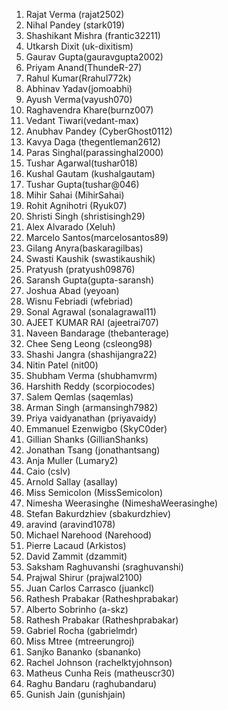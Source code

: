 1. Rajat Verma (rajat2502)
2. Nihal Pandey (stark019)
3. Shashikant Mishra (frantic32211)
4. Utkarsh Dixit (uk-dixitism)
5. Gaurav Gupta(gauravgupta2002)
6. Priyam Anand(ThundeR-27)
7. Rahul Kumar(Rrahul772k)
8. Abhinav Yadav(jomoabhi)
9. Ayush Verma(vayush070)
10. Raghavendra Khare(burnz007)
11. Vedant Tiwari(vedant-max)
12. Anubhav Pandey (CyberGhost0112)
13. Kavya Daga (thegentleman2612)
14. Paras Singhal(parassinghal2000)
15. Tushar Agarwal(tushar018)
16. Kushal Gautam (kushalgautam)
17. Tushar Gupta(tushar@046)
18. Mihir Sahai (MihirSahai)
19. Rohit Agnihotri (Ryuk07)
20. Shristi Singh (shristisingh29)
21. Alex Alvarado (Xeluh)
22. Marcelo Santos(marcelosantos89)
23. Gilang Anyra(baskaragilbas)
24. Swasti Kaushik (swastikaushik)
25. Pratyush (pratyush09876)
26. Saransh Gupta(gupta-saransh)
27. Joshua Abad (yeyoan)
28. Wisnu Febriadi (wfebriad)
29. Sonal Agrawal (sonalagrawal11)
30. AJEET KUMAR RAI (ajeetrai707)
31. Naveen Bandarage (thebanterage)
32. Chee Seng Leong (csleong98)
33. Shashi Jangra (shashijangra22)
34. Nitin Patel (nit00)
35. Shubham Verma (shubhamvrm)
36. Harshith Reddy (scorpiocodes)
37. Salem Qemlas (saqemlas)
38. Arman Singh (armansingh7982)
39. Priya vaidyanathan (priyavaidy)
40. Emmanuel Ezenwigbo (SkyC0der)
41. Gillian Shanks (GillianShanks)
42. Jonathan Tsang (jonathantsang)
44. Anja Muller (Lumary2)
45. Caio (cslv)
46. Arnold Sallay (asallay)
47. Miss Semicolon (MissSemicolon)
48. Nimesha Weerasinghe (NimeshaWeerasinghe)
49. Stefan Bakurdzhiev (sbakurdzhiev)
50. aravind (aravind1078)
51. Michael Narehood (Narehood)
52. Pierre Lacaud (Arkistos)
53. David Zammit (dzammit)
54. Saksham Raghuvanshi (sraghuvanshi)
55. Prajwal Shirur (prajwal2100)
56. Juan Carlos Carrasco (juankcl)
57. Rathesh Prabakar (Ratheshprabakar)
58. Alberto Sobrinho (a-skz)
59. Rathesh Prabakar (Ratheshprabakar)
60. Gabriel Rocha (gabrielmdr)
61. Miss Mtree (mtreerungroj)
62. Sanjko Bananko (sbananko)
63. Rachel Johnson (rachelktyjohnson)
64. Matheus Cunha Reis (matheuscr30)
65. Raghu Bandaru (raghubandaru)
66. Gunish Jain (gunishjain)
